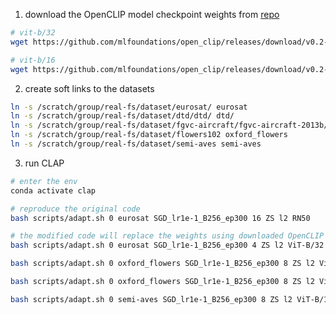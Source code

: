 1. download the OpenCLIP model checkpoint weights from [repo](https://github.com/mlfoundations/open_clip/releases/tag/v0.2-weights)
```bash
# vit-b/32
wget https://github.com/mlfoundations/open_clip/releases/download/v0.2-weights/vit_b_32-quickgelu-laion400m_e32-46683a32.pt

# vit-b/16
wget https://github.com/mlfoundations/open_clip/releases/download/v0.2-weights/vit_b_16-laion400m_e32-55e67d44.pt
```

2. create soft links to the datasets
```bash
ln -s /scratch/group/real-fs/dataset/eurosat/ eurosat
ln -s /scratch/group/real-fs/dataset/dtd/dtd/ dtd/
ln -s /scratch/group/real-fs/dataset/fgvc-aircraft/fgvc-aircraft-2013b/data fgvc_aircraft
ln -s /scratch/group/real-fs/dataset/flowers102 oxford_flowers
ln -s /scratch/group/real-fs/dataset/semi-aves semi-aves
```

3. run CLAP
```bash
# enter the env
conda activate clap

# reproduce the original code
bash scripts/adapt.sh 0 eurosat SGD_lr1e-1_B256_ep300 16 ZS l2 RN50

# the modified code will replace the weights using downloaded OpenCLIP weights
bash scripts/adapt.sh 0 eurosat SGD_lr1e-1_B256_ep300 4 ZS l2 ViT-B/32

bash scripts/adapt.sh 0 oxford_flowers SGD_lr1e-1_B256_ep300 8 ZS l2 ViT-B/32

bash scripts/adapt.sh 0 oxford_flowers SGD_lr1e-1_B256_ep300 8 ZS l2 ViT-B/16

bash scripts/adapt.sh 0 semi-aves SGD_lr1e-1_B256_ep300 8 ZS l2 ViT-B/16
```
